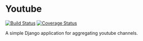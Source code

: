 # Youtube #

[![Build Status](https://travis-ci.org/dhedegaard/youtube.svg?branch=master)](https://travis-ci.org/dhedegaard/youtube)
[![Coverage Status](https://coveralls.io/repos/dhedegaard/youtube/badge.svg?branch=master)](https://coveralls.io/r/dhedegaard/youtube?branch=master)

A simple Django application for aggregating youtube channels.
